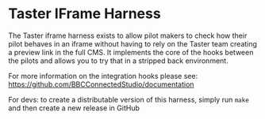 Taster IFrame Harness
==============

The Taster iframe harness exists to allow pilot makers to check how their pilot behaves in an iframe without having
to rely on the Taster team creating a preview link in the full CMS. It implements the core of the hooks
between the pilots and allows you to try that in a stripped back environment.

For more information on the integration hooks please see: https://github.com/BBCConnectedStudio/documentation

For devs: to create a distributable version of this harness, simply run `make` and then create a new release in GitHub
